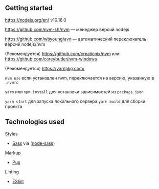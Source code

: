 ## Getting started

https://nodejs.org/en/ v10.16.0

https://github.com/nvm-sh/nvm — менеджер версий nodejs

https://github.com/wbyoung/avn — автоматический переключатель версий nodejs/nvm

(Рекомендуется) https://github.com/creationix/nvm или https://github.com/coreybutler/nvm-windows

(Рекомендуется) https://yarnpkg.com/

`nvm use` если установлен nvm, переключается на версию, указанную в `.nvmrc`

`yarn` или `npm install` для установки зависимостей из `package.json`

`yarn start` для запуска локального сервера
`yarn build` для сборки проекта

## Technologies used

Styles
- [Sass](http://sass-lang.com/) via ([node-sass](https://github.com/sass/node-sass))

Markup
- [Pug](http://pugjs.org/)

Linting
- [ESlint](http://eslint.org/)

